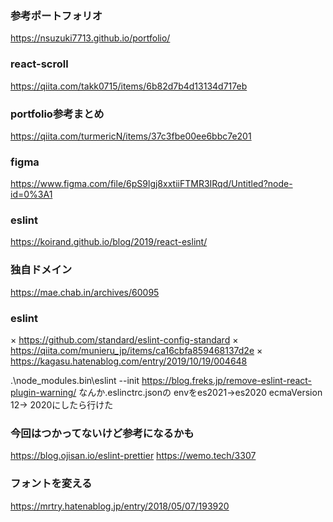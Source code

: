 ### 参考ポートフォリオ
https://nsuzuki7713.github.io/portfolio/

### react-scroll
https://qiita.com/takk0715/items/6b82d7b4d13134d717eb

### portfolio参考まとめ
https://qiita.com/turmericN/items/37c3fbe00ee6bbc7e201

### figma
https://www.figma.com/file/6pS9lgj8xxtiiFTMR3IRqd/Untitled?node-id=0%3A1

### eslint
https://koirand.github.io/blog/2019/react-eslint/

### 独自ドメイン
https://mae.chab.in/archives/60095

### eslint
× https://github.com/standard/eslint-config-standard
× https://qiita.com/munieru_jp/items/ca16cbfa859468137d2e
× https://kagasu.hatenablog.com/entry/2019/10/19/004648

.\node_modules\.bin\eslint --init
https://blog.freks.jp/remove-eslint-react-plugin-warning/
なんか.eslinctrc.jsonの
envをes2021->es2020
ecmaVersion 12-> 2020にしたら行けた

### 今回はつかってないけど参考になるかも
https://blog.ojisan.io/eslint-prettier
https://wemo.tech/3307

### フォントを変える
https://mrtry.hatenablog.jp/entry/2018/05/07/193920
